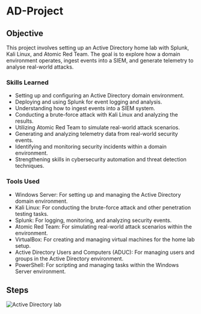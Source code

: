 # AD-Project

## Objective

This project involves setting up an Active Directory home lab with Splunk, Kali Linux, and Atomic Red Team. The goal is to explore how a domain environment operates, ingest events into a SIEM, and generate telemetry to analyse real-world attacks. 

### Skills Learned

- Setting up and configuring an Active Directory domain environment.
- Deploying and using Splunk for event logging and analysis.
- Understanding how to ingest events into a SIEM system.
- Conducting a brute-force attack with Kali Linux and analyzing the results.
- Utilizing Atomic Red Team to simulate real-world attack scenarios.
- Generating and analyzing telemetry data from real-world security events.
- Identifying and monitoring security incidents within a domain environment.
- Strengthening skills in cybersecurity automation and threat detection techniques.

### Tools Used

- Windows Server: For setting up and managing the Active Directory domain environment.
- Kali Linux: For conducting the brute-force attack and other penetration testing tasks.
- Splunk: For logging, monitoring, and analyzing security events.
- Atomic Red Team: For simulating real-world attack scenarios within the environment.
- VirtualBox: For creating and managing virtual machines for the home lab setup.
- Active Directory Users and Computers (ADUC): For managing users and groups in the Active Directory environment.
- PowerShell: For scripting and managing tasks within the Windows Server environment.

## Steps

![Active Directory lab](https://github.com/user-attachments/assets/424bfa0c-be4f-4fa7-b749-2cbae6853ad5)

